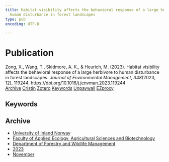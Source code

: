 ```yaml
---
title: Habitat visibility affects the behavioral response of a large herbivore to
  human disturbance in forest landscapes
type: pub
encoding: UTF-8

---
```

<h1>Publication</h1>
<article id="csl-bib-container-8Z76XUVL" class="csl-bib-container">
  <div class="csl-bib-body"> <div class="csl-entry">Zong, X., Wang, T., Skidmore, A. K., &#38; Heurich, M. (2023). Habitat visibility affects the behavioral response of a large herbivore to human disturbance in forest landscapes. <i>Journal of Environmental Management</i>, <i>348</i>(2023, 12), 119244. <a href="https://doi.org/10.1016/j.jenvman.2023.119244">https://doi.org/10.1016/j.jenvman.2023.119244</a></div> </div>
  <div class="csl-bib-buttons">
    <a href="#taxonomy-article-8Z76XUVL" alt="archive" class="csl-bib-button">Archive</a>
    <a href="https://app.cristin.no/results/show.jsf?id=2192657" alt="Cristin" class="csl-bib-button">Cristin</a>
    <a href="http://zotero.org/groups/5881554/items/8Z76XUVL" alt="Zotero" class="csl-bib-button">Zotero</a>
    <a href="#keywords-article-8Z76XUVL" alt="keywords" class="csl-bib-button">Keywords</a>
    <a href="https://research.utwente.nl/files/427208153/1-s2.0-S0301479723020327-main.pdf" alt="Unpaywall" class="csl-bib-button">Unpaywall</a>
    <a href="https://research.utwente.nl/files/427208153/1-s2.0-S0301479723020327-main.pdf" alt="EZproxy" class="csl-bib-button">EZproxy</a>
  </div>
  <div id="csl-bib-meta-container-8Z76XUVL"></div>
</article>
<div id="csl-bib-meta-8Z76XUVL" class="csl-bib-meta">
  <article id="keywords-article-8Z76XUVL" class="keywords-article">
    <h1>Keywords</h1>
    
  </article>
  <article id="taxonomy-article-8Z76XUVL" class="taxonomy-article">
    <h1>Archive</h1>
    <ul>
      <li><a href="{{< params subfolder >}}en/archive/?key=3DCRN523">University of Inland Norway</a></li>
      <li><a href="{{< params subfolder >}}en/archive/?key=T77LXH6D">Faculty of Applied Ecology, Agricultural Sciences and Biotechnology</a></li>
      <li><a href="{{< params subfolder >}}en/archive/?key=7TRARPE3">Department of Forestry and Wildlife Management</a></li>
      <li><a href="{{< params subfolder >}}en/archive/?key=WXLLSUEU">2023</a></li>
      <li><a href="{{< params subfolder >}}en/archive/?key=BJN2DJT2">November</a></li>
    </ul>
  </article>
</div>
